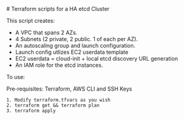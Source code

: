 # Terraform scripts for a HA etcd Cluster

This script creates:

- A VPC that spans 2 AZs.
- 4 Subnets (2 private, 2 public. 1 of each per AZ).
- An autoscaling group and launch configuration.
- Launch config utlizes EC2 userdata template
- EC2 userdata = cloud-init + local etcd discovery URL generation
- An IAM role for the etcd instances.

To use:

Pre-requisites: Terraform, AWS CLI and SSH Keys

```
1. Modify terraform.tfvars as you wish
2. terraform get && terraform plan
3. terraform apply
```
